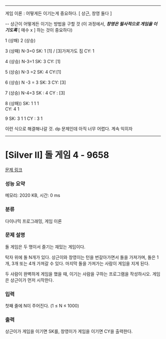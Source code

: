 ************
게임 이론 : 어떻게든 이기는게 중요하다. [ 상근, 창영 둘다 ]

-- 상근이 어떻게든 이기는 방법을 구할 것 (이 과정에서, ***창영은 필사적으로 게임을 이기도록***  [ 매수 x ] 하는 것이 중요하다)

1 (상패)
2 (상승)

3 (상패) N-3=0
SK: 1 [1]  / [3]가져가도 짐
CY: 1

4 (상승) N-3=1
SK: 3 
CY: [1]

5 (상승) N-3 =2 
SK: 4
CY:[1]

6 (상승) N -3 = 3
SK: 3
CY: [3]

7 (상승) N-4=3
SK : 4
CY : [3]

8 (상패))
SK: 1	1	1	
CY: 4	1

9
SK:  3 1 1
CY : 3 1

이런 식으로 해결해나갈 것.
dp 문제인데 아직 너무 어렵다. 계속 익히자

************

# [Silver II] 돌 게임 4 - 9658 

[문제 링크](https://www.acmicpc.net/problem/9658) 

### 성능 요약

메모리: 2020 KB, 시간: 0 ms

### 분류

다이나믹 프로그래밍, 게임 이론

### 문제 설명

<p>돌 게임은 두 명이서 즐기는 재밌는 게임이다.</p>

<p>탁자 위에 돌 N개가 있다. 상근이와 창영이는 턴을 번갈아가면서 돌을 가져가며, 돌은 1개, 3개 또는 4개 가져갈 수 있다. 마지막 돌을 가져가는 사람이 게임을 지게 된다.</p>

<p>두 사람이 완벽하게 게임을 했을 때, 이기는 사람을 구하는 프로그램을 작성하시오. 게임은 상근이가 먼저 시작한다.</p>

### 입력 

 <p>첫째 줄에 N이 주어진다. (1 ≤ N ≤ 1000)</p>

### 출력 

 <p>상근이가 게임을 이기면 SK를, 창영이가 게임을 이기면 CY을 출력한다.</p>

